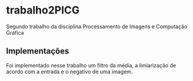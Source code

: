 # trabalho2PICG
Segundo trabalho da disciplina Processamento de Imagens e Computação Gráfica

## Implementações
Foi implementado nesse trabalho um filtro da média, a limiarização de acordo com 
a entrada e o negativo de uma imagem.
